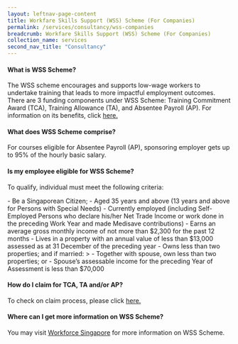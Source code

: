 ```yaml
---
layout: leftnav-page-content 
title: Workfare Skills Support (WSS) Scheme (For Companies)
permalink: /services/consultancy/wss-companies
breadcrumb: Workfare Skills Support (WSS) Scheme (For Companies)
collection_name: services
second_nav_title: "Consultancy"
---
```


<h4>What is WSS Scheme?</h4>
<p>The WSS scheme encourages and supports low-wage workers to undertake training that leads to more impactful employment outcomes. There are 3 funding components under WSS Scheme: Training Commitment Award (TCA), Training Allowance (TA), and Absentee Payroll (AP). For information on its benefits, click <a href="https://www.wsg.gov.sg/content/dam/ssg-wsg/wsg/programmes/wss-scheme-for-individuals/letterhead-and-infosheet-softcopy-mockup-20200615.pdf">here.</a></p>

<h4>What does WSS Scheme comprise?</h4>
<p>For courses eligible for Absentee Payroll (AP), sponsoring employer gets up to 95% of the hourly basic salary.</p>

<h4>Is my employee eligible for WSS Scheme?</h4>
<p>To qualify, individual must meet the following criteria:</p>
- Be a Singaporean Citizen;
- Aged 35 years and above (13 years and above for Persons with Special Needs)
- Currently employed (including Self-Employed Persons who declare his/her Net Trade Income or work done in the preceding Work Year and made Medisave contributions)
- Earns an average gross monthly income of not more than $2,300 for the past 12 months
- Lives in a property with an annual value of less than $13,000 assessed as at 31 December of the preceding year
- Owns less than two properties; and if married:
  > - Together with spouse, own less than two properties; or
  - Spouse’s assessable income for the preceding Year of Assessment is less than $70,000
    
<h4>How do I claim for TCA, TA and/or AP?</h4>
<p>To check on claim process, please click <a href="https://www.wsg.gov.sg/content/dam/ssg-wsg/wsg/programmes/wss-scheme-for-individuals/letterhead-and-infosheet-softcopy-mockup-20200615.pdf">here.</a></p>

<h4>Where can I get more information on WSS Scheme?</h4>
<p>You may visit <a href="https://www.wsg.gov.sg/programmes-and-initiatives/workfare-skills-support-scheme-individuals.html">Workforce Singapore</a> for more information on WSS Scheme.</p>
 
